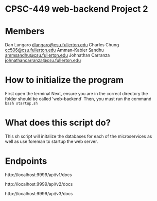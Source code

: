 # CPSC-449 web-backend Project 2

# Members

Dan Lungaro dlungaro@csu.fullerton.edu
Charles Chung cc506@csu.fullerton.edu
Amman-Kabier Sandhu ammsandhu@csu.fullerton.edu
Johnathan Carranza johnathancarranza@csu.fullerton.edu

# How to initialize the program

First open the terminal
Next, ensure you are in the correct directory the folder should be called 'web-backend'
Then, you must run the command `bash startup.sh`

# What does this script do?

This sh script will initalize the databases for each of the microservices as well as use foreman to startup the web server.

# Endpoints

http://localhost:9999/api/v1/docs

http://localhost:9999/api/v2/docs

http://localhost:9999/api/v3/docs
